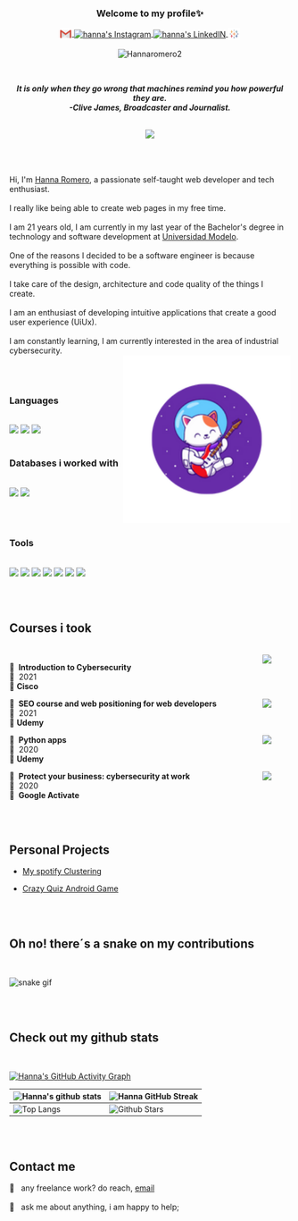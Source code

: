 <H3 align="center">Welcome to my profile✨ </H3>


<!-- <p align="center"><b> Connect with me<b></p> -->
<p align="center">
<a href="mailto:hannaromero2@gmail.com">
  <img align="center" alt="hanna's Mail" width="22px" src="https://github.com/hannaromero2/hannaromero2/blob/main/src/gmail_logo.svg" />
</a>
<a href="https://www.instagram.com/hanna_romero1234/">
  <img align="center" alt="hanna's Instagram" width="22px" src="https://raw.githubusercontent.com/hussainweb/hussainweb/main/icons/instagram.png" />
</a>
<a href="https://www.linkedin.com/in/hanna-dominique-romero-solano-5184701a2/">
  <img align="center" alt="hanna's LinkedIN" width="22px" src="https://raw.githubusercontent.com/peterthehan/peterthehan/master/assets/linkedin.svg" />
</a>
<a href="https://public.tableau.com/app/profile/hanna2006">
  <img align="center" alt="hanna's Tableu public" width="22px" src="https://github.com/hannaromero2/hannaromero2/blob/main/src/tableu_logo.svg" />
</a>
 

<!-- <a href="https://open.spotify.com/user/hannaromero2?si=ff737ede578c4528">
  <img align="center" alt="hanna's Spotify" width="22px" src="https://raw.githubusercontent.com/peterthehan/peterthehan/master/assets/spotify.svg" />
</a> -->
  <p align="center">
<img align="center" src="https://komarev.com/ghpvc/?username=hannaromero2&label=Profile%20views&color=blueviolet&style=flat-square"
    alt="Hannaromero2" /> 
 </p>
</p>
<br/>

<p align='center'><em><b>It is only when they go wrong that machines remind you how powerful they are.</b></em>
<br/>
 <em><b>-Clive James, Broadcaster and Journalist.</b></em>
<br><br/>

<p align="center">
  <a href="https://github.com/DenverCoder1/readme-typing-svg"><img src="https://readme-typing-svg.herokuapp.com?lines=Software+Engineer;Cat+person;Flat+White+lover;Always%20learning%20new%20things;Ui+Ux+designer&center=true&color=%23AF8EFF&width=500&height=50"></a>
</p>
<br/><br/>

Hi, I'm [Hanna Romero](https://github.com/hannaromero2), a passionate self-taught web developer and tech enthusiast.
<br/><br/>
I really like being able to create web pages in my free time.
<br/><br/>
I am 21 years old, I am currently in my last year of the Bachelor's degree in technology and software development at [Universidad Modelo](https://www.unimodelo.edu.mx/).
<br/><br/>
One of the reasons I decided to be a software engineer is because everything is possible with code.
<br/><br/>
I take care of the design, architecture and code quality of the things I create.
<br/><br/>
I am an enthusiast of developing intuitive applications that create a good user experience (UiUx).
<br/><br/>
I am constantly learning, I am currently interested in the area of industrial cybersecurity.
<br/>  <img align="right" alt="Cat" src="https://github.com/hannaromero2/hannaromero2/blob/main/src/cat.png" width="300" height="auto" />

<br/><br/>
### Languages 
<br/>
<a href="https://www.python.org/" title="Python"><img src="https://github.com/hussainweb/hussainweb/blob/main/icons/python.png" /></a>
<a href="https://en.wikipedia.org/wiki/JavaScript" title="JavaScript"><img src="https://github.com/hussainweb/hussainweb/blob/main/icons/javascript.png" /></a>
<a href="http://csharp.net/" title="C#"><img src="https://github.com/hussainweb/hussainweb/blob/main/icons/csharp.png" /></a>
<br/><br/>

### Databases i worked with
<br/>
<a href="https://www.mysql.com/" title="MySQL"><img src="https://github.com/hussainweb/hussainweb/blob/main/icons/mysql.png" /></a>
<a href="https://mariadb.org/" title="MariaDB"><img src="https://github.com/hussainweb/hussainweb/blob/main/icons/mariadb.png" /></a>

<br/><br/>
### Tools
<br/>
<a href="https://reactjs.org/" title="React"><img src="https://github.com/hussainweb/hussainweb/blob/main/icons/react.png" /></a>
<a href="https://git-scm.com/" title="Git"><img src="https://github.com/hussainweb/hussainweb/blob/main/icons/git.png" /></a>
<a href="https://wordpress.org/" title="WordPress"><img src="https://github.com/hussainweb/hussainweb/blob/main/icons/wordpress.png" /></a>
<a href="https://www.docker.com/" title="Docker"><img src="https://github.com/hussainweb/hussainweb/blob/main/icons/docker.png" /></a>
<a href="https://github.com/" title="GitHub"><img src="https://github.com/hussainweb/hussainweb/blob/main/icons/github.png" /></a>
<a href="https://code.visualstudio.com/" title="Visual Studio Code"><img src="https://github.com/hussainweb/hussainweb/blob/main/icons/vscode.png" /></a>
<a href="https://www.jetbrains.com/phpstorm/" title="PHPStorm"><img src="https://github.com/hussainweb/hussainweb/blob/main/icons/phpstorm.png" /></a>

<br/><br/>
<!-- <details>
  <summary>📃 &nbsp;Resume</summary> -->

## Courses i took
<br/>
<img align="right" width="50px" src="https://media-exp1.licdn.com/dms/image/C560BAQH1e-s-hTeQ_w/company-logo_100_100/0/1634307374798?e=1654128000&v=beta&t=rfdc3SvEdXTjAtg4lmIaOXrFRFj_pSblWSFzlZ9ezic" />

📖 **&nbsp;Introduction to Cybersecurity**\
📆 &nbsp;2021\
📍 **Cisco** 

<img align="right" width="50px" src="https://media-exp1.licdn.com/dms/image/C4D0BAQFQr9e68bBOPQ/company-logo_100_100/0/1626275253364?e=1654128000&v=beta&t=eiQfnDlqcZIRjkMcb26nEVF-R_AhOcB5oUHeIBWsMe4" />

📖 **&nbsp;SEO course and web positioning for web developers**\
📆 &nbsp;2021\
📍 **Udemy**

<img align="right" width="50px" src="https://media-exp1.licdn.com/dms/image/C4D0BAQFQr9e68bBOPQ/company-logo_100_100/0/1626275253364?e=1654128000&v=beta&t=eiQfnDlqcZIRjkMcb26nEVF-R_AhOcB5oUHeIBWsMe4" />

📖 **&nbsp;Python apps**\
📆 &nbsp;2020\
📍 **Udemy**

<img align="right" width="50px" src="https://media-exp1.licdn.com/dms/image/C4D0BAQGlBBVXCfSVag/company-logo_100_100/0/1570003065196?e=1654128000&v=beta&t=RYKBPUBZMK3YJtiDjtma-Ds1021kcoDMBiQVpkK8Raw" />

📖 **&nbsp;Protect your business: cybersecurity at work**\
📆 &nbsp;2020\
📍 **&nbsp;Google Activate**

<br/><br/>
## Personal Projects
  
- [My spotify Clustering](https://github.com/hannaromero2/My-spotify-clustering) 

- [Crazy Quiz Android Game](https://github.com/hannaromero2/CrazyQuiz_AndroidGame) 

<!-- </details> -->


<br/><br/>
## Oh no! there´s a snake on my contributions


<br/>

<!--Snake contribution gif  -->
![snake gif](https://github.com/hannaromero2/hannaromero2/blob/output/github-contribution-grid-snake.gif)

<br/><br/>
## Check out my github stats
<br/>

[![Hanna's GitHub Activity Graph](https://activity-graph.herokuapp.com/graph?username=hannaromero2&theme=material-palenight)](https://git.io/praveenscience)

| ![Hanna's github stats](https://github-readme-stats.vercel.app/api?username=hannaromero2&show_icons=true&theme=buefy) | ![Hanna GitHub Streak](https://github-readme-streak-stats.herokuapp.com/?user=hannaromero2&theme=buefy) |
| --- | --- |
| ![Top Langs](https://github-readme-stats.vercel.app/api/top-langs/?username=hannaromero2&theme=buefy )| ![Github Stars](https://github-readme-stats.vercel.app/api?username=hannaromero2&show_icons=true&locale=en&count_private=true&hide_rank=true&custom_title=My%20GitHub%20Stats&disable_animations=true&theme=buefy )

<br/><br/>

## Contact me 
 

💼 &nbsp; any freelance work? do reach, [email](mailto:hannaromero2@gmail.com)<br/><br/>
💬 &nbsp; ask me about anything, i am happy to help;

<br/><br/>


